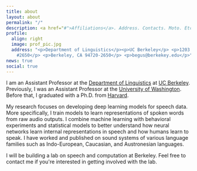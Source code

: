 ```yaml
---
title: about
layout: about
permalink: "/"
description: <a href="#">Affiliations</a>. Address. Contacts. Moto. Etc.
profile:
  align: right
  image: prof_pic.jpg
  address: "<p>Department of Linguistics</p><p>UC Berkeley</p> <p>1203 Dwinelle Hall
    #2650</p> <p>Berkeley, CA 94720-2650</p> <p>begus@berkekey.edu</p>"
news: true
social: true
---
```


I am an Assistant Professor at the [Department of Linguistics](lx.berkeley.edu) at [UC Berkeley](www.berkeley.edu). Previously, I was an Assistant Professor at the [University of Washington](linguistics.washington.edu). Before that, I graduated with a Ph.D. from [Harvard](www.harvard.edu).

My research focuses on developing deep learning models for speech data. More specifically, I train models to learn representations of spoken words from raw audio outputs. I combine machine learning with behavioral experiments and statistical models to better understand how neural networks learn internal representations in speech and how humans learn to speak. I have worked and published on sound systems of various language families such as Indo-European, Caucasian, and Austronesian languages.

I will be building a lab on speech and computation at Berkeley. Feel free to contact me if you're interested in getting involved with the lab.

